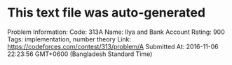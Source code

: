 # This text file was auto-generated

Problem Information:
Code: 313A
Name: Ilya and Bank Account
Rating: 900
Tags: implementation, number theory
Link: https://codeforces.com/contest/313/problem/A
Submitted At: 2016-11-06 22:23:56 GMT+0600 (Bangladesh Standard Time)